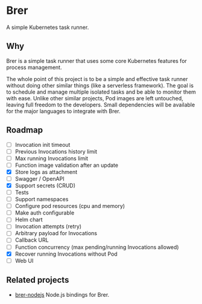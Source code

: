 # Brer

A simple Kubernetes task runner.

## Why

Brer is a simple task runner that uses some core Kubernetes features for process management.

The whole point of this project is to be a simple and effective task runner without doing other similar things (like a serverless framework). The goal is to schedule and manage multiple isolated tasks and be able to monitor them with ease. Unlike other similar projects, Pod images are left untouched, leaving full freedom to the developers. Small dependencies will be available for the major languages to integrate with Brer.

## Roadmap

- [ ] Invocation init timeout
- [ ] Previous Invocations history limit
- [ ] Max running Invocations limit
- [ ] Function image validation after an update
- [x] Store logs as attachment
- [ ] Swagger / OpenAPI
- [x] Support secrets (CRUD)
- [ ] Tests
- [ ] Support namespaces
- [ ] Configure pod resources (cpu and memory)
- [ ] Make auth configurable
- [ ] Helm chart
- [ ] Invocation attempts (retry)
- [ ] Arbitrary payload for Invocations
- [ ] Callback URL
- [ ] Function concurrency (max pending/running Invocations allowed)
- [x] Recover running Invocations without Pod
- [ ] Web UI

## Related projects

- [brer-nodejs](https://github.com/brer/brer-nodejs) Node.js bindings for Brer.
